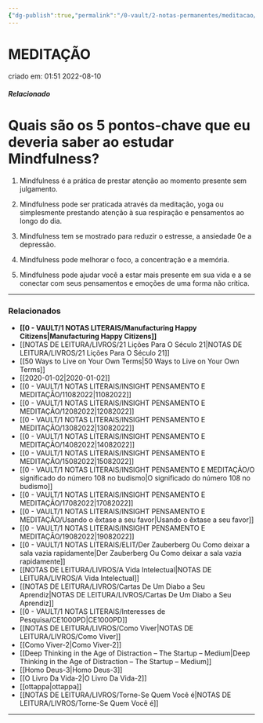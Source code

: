 ```yaml
---
{"dg-publish":true,"permalink":"/0-vault/2-notas-permanentes/meditacao/","tags":["permanente"],"dgHomeLink":true,"dgShowLocalGraph":true,"dgShowFileTree":true,"dgEnableSearch":true}
---
```


# MEDITAÇÃO
criado em: 01:51 2022-08-10

##### Relacionado

# Quais são os 5 pontos-chave que eu deveria saber ao estudar Mindfulness?



1. Mindfulness é a prática de prestar atenção ao momento presente sem julgamento.

2. Mindfulness pode ser praticada através da meditação, yoga ou simplesmente prestando atenção à sua respiração e pensamentos ao longo do dia.

3. Mindfulness tem se mostrado para reduzir o estresse, a ansiedade 0e a depressão.

4. Mindfulness pode melhorar o foco, a concentração e a memória.

5. Mindfulness pode ajudar você a estar mais presente em sua vida e a se conectar com seus pensamentos e emoções de uma forma não crítica.

---
### Relacionados
- **[[0 - VAULT/1 NOTAS LITERAIS/Manufacturing Happy Citizens\|Manufacturing Happy Citizens]]**
- [[NOTAS DE LEITURA/LIVROS/21 Lições Para O Século 21\|NOTAS DE LEITURA/LIVROS/21 Lições Para O Século 21]]
- [[50 Ways to Live on Your Own Terms\|50 Ways to Live on Your Own Terms]]
- [[2020-01-02\|2020-01-02]]
- [[0 - VAULT/1 NOTAS LITERAIS/INSIGHT PENSAMENTO E MEDITAÇÃO/11082022\|11082022]]
- [[0 - VAULT/1 NOTAS LITERAIS/INSIGHT PENSAMENTO E MEDITAÇÃO/12082022\|12082022]]
- [[0 - VAULT/1 NOTAS LITERAIS/INSIGHT PENSAMENTO E MEDITAÇÃO/13082022\|13082022]]
- [[0 - VAULT/1 NOTAS LITERAIS/INSIGHT PENSAMENTO E MEDITAÇÃO/14082022\|14082022]]
- [[0 - VAULT/1 NOTAS LITERAIS/INSIGHT PENSAMENTO E MEDITAÇÃO/15082022\|15082022]]
- [[0 - VAULT/1 NOTAS LITERAIS/INSIGHT PENSAMENTO E MEDITAÇÃO/O significado do número 108 no budismo\|O significado do número 108 no budismo]]
- [[0 - VAULT/1 NOTAS LITERAIS/INSIGHT PENSAMENTO E MEDITAÇÃO/17082022\|17082022]]
- [[0 - VAULT/1 NOTAS LITERAIS/INSIGHT PENSAMENTO E MEDITAÇÃO/Usando o êxtase a seu favor\|Usando o êxtase a seu favor]]
- [[0 - VAULT/1 NOTAS LITERAIS/INSIGHT PENSAMENTO E MEDITAÇÃO/19082022\|19082022]]
- [[0 - VAULT/1 NOTAS LITERAIS/ELIT/Der Zauberberg Ou Como deixar a sala vazia rapidamente\|Der Zauberberg Ou Como deixar a sala vazia rapidamente]]
- [[NOTAS DE LEITURA/LIVROS/A Vida Intelectual\|NOTAS DE LEITURA/LIVROS/A Vida Intelectual]]
- [[NOTAS DE LEITURA/LIVROS/Cartas De Um Diabo a Seu Aprendiz\|NOTAS DE LEITURA/LIVROS/Cartas De Um Diabo a Seu Aprendiz]]
- [[0 - VAULT/1 NOTAS LITERAIS/Interesses de Pesquisa/CE1000PD\|CE1000PD]]
- [[NOTAS DE LEITURA/LIVROS/Como Viver\|NOTAS DE LEITURA/LIVROS/Como Viver]]
- [[Como Viver-2\|Como Viver-2]]
- [[Deep Thinking in the Age of Distraction – The Startup – Medium\|Deep Thinking in the Age of Distraction – The Startup – Medium]]
- [[Homo Deus-3\|Homo Deus-3]]
- [[O Livro Da Vida-2\|O Livro Da Vida-2]]
- [[ottappa\|ottappa]]
- [[NOTAS DE LEITURA/LIVROS/Torne-Se Quem Você é\|NOTAS DE LEITURA/LIVROS/Torne-Se Quem Você é]]

---

